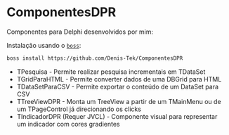 # ComponentesDPR
Componentes para Delphi desenvolvidos por mim:

Instalação usando o [`boss`](https://github.com/HashLoad/boss):

``` sh
boss install https://github.com/Denis-Tek/ComponentesDPR
```
- TPesquisa - Permite realizar pesquisa incrementais em TDataSet
- TGridParaHTML - Permite converter dados de uma DBGrid para HTML
- TDataSetParaCSV - Permite exportar o conteúdo de um DataSet para CSV
- TTreeViewDPR - Monta um TreeView a partir de um TMainMenu ou de um TPageControl já direcionando os clicks
- TIndicadorDPR (Requer JVCL) - Componente visual para representar um indicador com cores gradientes
